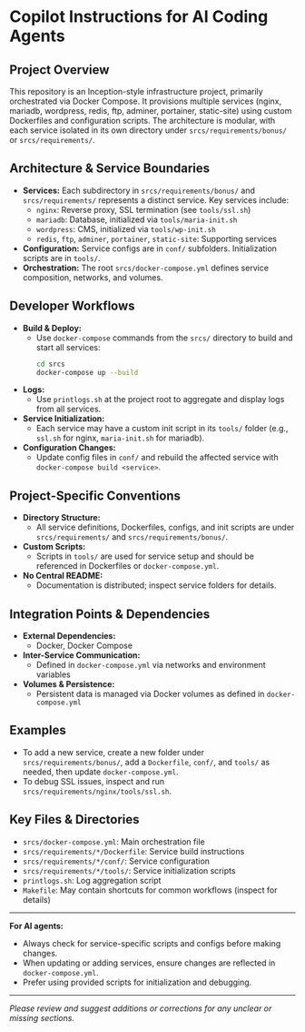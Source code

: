 # Copilot Instructions for AI Coding Agents

## Project Overview
This repository is an Inception-style infrastructure project, primarily orchestrated via Docker Compose. It provisions multiple services (nginx, mariadb, wordpress, redis, ftp, adminer, portainer, static-site) using custom Dockerfiles and configuration scripts. The architecture is modular, with each service isolated in its own directory under `srcs/requirements/bonus/` or `srcs/requirements/`.

## Architecture & Service Boundaries
- **Services:** Each subdirectory in `srcs/requirements/bonus/` and `srcs/requirements/` represents a distinct service. Key services include:
  - `nginx`: Reverse proxy, SSL termination (see `tools/ssl.sh`)
  - `mariadb`: Database, initialized via `tools/maria-init.sh`
  - `wordpress`: CMS, initialized via `tools/wp-init.sh`
  - `redis`, `ftp`, `adminer`, `portainer`, `static-site`: Supporting services
- **Configuration:** Service configs are in `conf/` subfolders. Initialization scripts are in `tools/`.
- **Orchestration:** The root `srcs/docker-compose.yml` defines service composition, networks, and volumes.

## Developer Workflows
- **Build & Deploy:**
  - Use `docker-compose` commands from the `srcs/` directory to build and start all services:
    ```sh
    cd srcs
    docker-compose up --build
    ```
- **Logs:**
  - Use `printlogs.sh` at the project root to aggregate and display logs from all services.
- **Service Initialization:**
  - Each service may have a custom init script in its `tools/` folder (e.g., `ssl.sh` for nginx, `maria-init.sh` for mariadb).
- **Configuration Changes:**
  - Update config files in `conf/` and rebuild the affected service with `docker-compose build <service>`.

## Project-Specific Conventions
- **Directory Structure:**
  - All service definitions, Dockerfiles, configs, and init scripts are under `srcs/requirements/` and `srcs/requirements/bonus/`.
- **Custom Scripts:**
  - Scripts in `tools/` are used for service setup and should be referenced in Dockerfiles or `docker-compose.yml`.
- **No Central README:**
  - Documentation is distributed; inspect service folders for details.

## Integration Points & Dependencies
- **External Dependencies:**
  - Docker, Docker Compose
- **Inter-Service Communication:**
  - Defined in `docker-compose.yml` via networks and environment variables
- **Volumes & Persistence:**
  - Persistent data is managed via Docker volumes as defined in `docker-compose.yml`

## Examples
- To add a new service, create a new folder under `srcs/requirements/bonus/`, add a `Dockerfile`, `conf/`, and `tools/` as needed, then update `docker-compose.yml`.
- To debug SSL issues, inspect and run `srcs/requirements/nginx/tools/ssl.sh`.

## Key Files & Directories
- `srcs/docker-compose.yml`: Main orchestration file
- `srcs/requirements/*/Dockerfile`: Service build instructions
- `srcs/requirements/*/conf/`: Service configuration
- `srcs/requirements/*/tools/`: Service initialization scripts
- `printlogs.sh`: Log aggregation script
- `Makefile`: May contain shortcuts for common workflows (inspect for details)

---

**For AI agents:**
- Always check for service-specific scripts and configs before making changes.
- When updating or adding services, ensure changes are reflected in `docker-compose.yml`.
- Prefer using provided scripts for initialization and debugging.

---

*Please review and suggest additions or corrections for any unclear or missing sections.*

